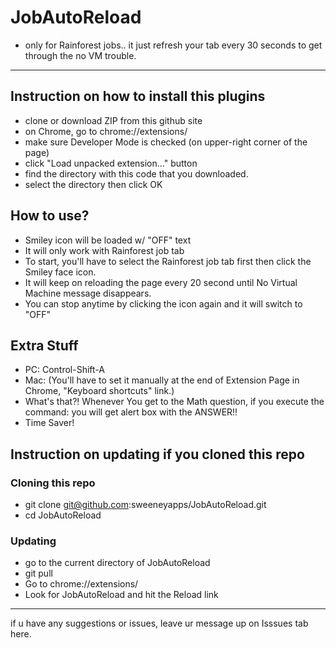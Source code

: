 # JobAutoReload
- only for Rainforest jobs..  it just refresh your tab every 30 seconds to get through the no VM trouble.

---------------------
## Instruction on how to install this plugins

- clone or download ZIP from this github site
- on Chrome, go to chrome://extensions/
- make sure Developer Mode is checked (on upper-right corner of the page)
- click "Load unpacked extension..." button
- find the directory with this code that you downloaded.
- select the directory then click OK


## How to use?

- Smiley icon will be loaded w/ "OFF" text
- It will only work with Rainforest job tab
- To start, you'll have to select the Rainforest job tab first then click the Smiley face icon.
- It will keep on reloading the page every 20 second until No Virtual Machine message disappears.
- You can stop anytime by clicking the icon again and it will switch to "OFF"

## Extra Stuff

- PC: Control-Shift-A
- Mac: (You'll have to set it manually at the end of Extension Page in Chrome, "Keyboard shortcuts" link.)
- What's that?!  Whenever You get to the Math question, if you execute the command: you will get alert box with the ANSWER!!
- Time Saver!

## Instruction on updating if you cloned this repo

### Cloning this repo
- git clone git@github.com:sweeneyapps/JobAutoReload.git
- cd JobAutoReload

### Updating
- go to the current directory of JobAutoReload
- git pull
- Go to chrome://extensions/
- Look for JobAutoReload and hit the Reload link

---------------------

if u have any suggestions or issues,  leave ur message up on Isssues tab here.

